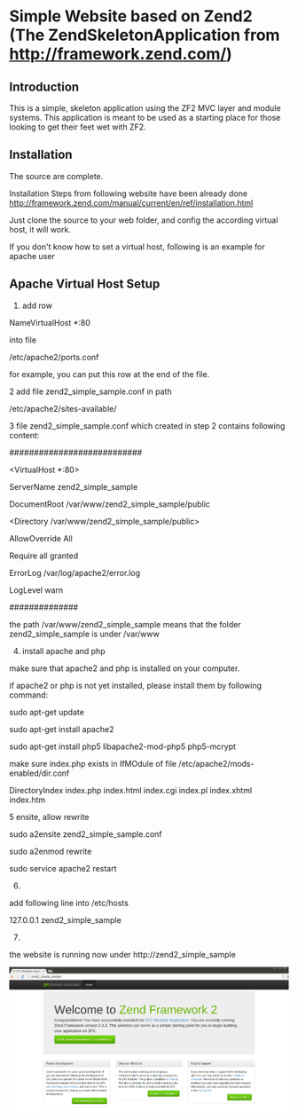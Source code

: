 Simple Website based on Zend2 (The ZendSkeletonApplication from http://framework.zend.com/)
=======================

Introduction
------------
This is a simple, skeleton application using the ZF2 MVC layer and module
systems. This application is meant to be used as a starting place for those
looking to get their feet wet with ZF2.

Installation
------------

The source are complete.

Installation Steps from following website have been already done
http://framework.zend.com/manual/current/en/ref/installation.html

Just clone the source to your web folder, and config the according virtual host, it will work.

If you don't know how to set a virtual host, following is an example for apache user


Apache Virtual Host Setup
-------------------------

1. add row

NameVirtualHost *:80

into file

/etc/apache2/ports.conf

for example, you can put this row at the end of the file.


2 add file zend2_simple_sample.conf in path

 /etc/apache2/sites-available/


3 file zend2_simple_sample.conf which created in step 2 contains following content:

###########################

<VirtualHost *:80>

ServerName zend2_simple_sample

DocumentRoot /var/www/zend2_simple_sample/public

<Directory /var/www/zend2_simple_sample/public>

AllowOverride All

Require all granted

</Directory>

ErrorLog /var/log/apache2/error.log

LogLevel warn

</VirtualHost>

##############

the path /var/www/zend2_simple_sample means that the folder zend2_simple_sample is under /var/www


4. install apache and php

make sure that apache2 and php is installed on your computer.

if apache2 or php is not yet installed, please install them by following command:

sudo apt-get update

sudo apt-get install apache2

sudo apt-get install php5 libapache2-mod-php5 php5-mcrypt

make sure index.php exists in IfMOdule of file /etc/apache2/mods-enabled/dir.conf

<IfModule mod_dir.c>

DirectoryIndex index.php index.html index.cgi index.pl index.xhtml index.htm

</IfModule>

5 ensite, allow rewrite

sudo a2ensite zend2_simple_sample.conf

sudo a2enmod rewrite

sudo service apache2 restart

6.

add following line into  /etc/hosts 

127.0.0.1 zend2_simple_sample


7.

the website is running now under http://zend2_simple_sample 

![alt tag](https://raw.githubusercontent.com/osbominix/resources/master/images/zend2.png)